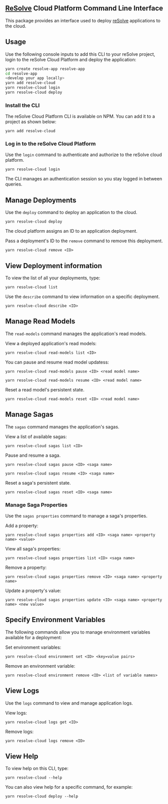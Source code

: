 ## [ReSolve](https://github.com/reimagined/resolve) Cloud Platform Command Line Interface

This package provides an interface used to deploy [reSolve](https://github.com/reimagined/resolve) applications to the cloud.

## Usage

Use the following console inputs to add this CLI to your reSolve project, login to the reSolve Cloud Platform and deploy the application:

```sh
yarn create resolve-app resolve-app
cd resolve-app
<develop your app locally>
yarn add resolve-cloud
yarn resolve-cloud login
yarn resolve-cloud deploy
```

### Install the CLI

The reSolve Cloud Platform CLI is available on NPM. You can add it to a project as shown below:

```
yarn add resolve-cloud
```

### Log in to the reSolve Cloud Platform

Use the `login` command to authenticate and authorize to the reSolve cloud platform.

```
yarn resolve-cloud login
```

The CLI manages an authentication session so you stay logged in between queries.

## Manage Deployments

Use the `deploy` command to deploy an application to the cloud.

```
yarn resolve-cloud deploy
```

The cloud platform assigns an ID to an application deployment.

Pass a deployment's ID to the `remove` command to remove this deployment.

```
yarn resolve-cloud remove <ID>
```

## View Deployment information

To view the list of all your deployments, type:

```
yarn resolve-cloud list
```

Use the `describe` command to view information on a specific deployment.

```
yarn resolve-cloud describe <ID>
```

## Manage Read Models

The `read-models` command manages the application's read models.

View a deployed application's read models:

```
yarn resolve-cloud read-models list <ID>
```

You can pause and resume read model updatess:

```
yarn resolve-cloud read-models pause <ID> <read model name>
```

```
yarn resolve-cloud read-models resume <ID> <read model name>
```

Reset a read model's persistent state.

```
yarn resolve-cloud read-models reset <ID> <read model name>
```

## Manage Sagas

The `sagas` command manages the application's sagas.

View a list of available sagas:

```
yarn resolve-cloud sagas list <ID>
```

Pause and resume a saga.

```
yarn resolve-cloud sagas pause <ID> <saga name>
```

```
yarn resolve-cloud sagas resume <ID> <saga name>
```

Reset a saga's persistent state.

```
yarn resolve-cloud sagas reset <ID> <saga name>
```

### Manage Saga Properties

Use the `sagas properties` command to manage a saga's properties.

Add a property:

```
yarn resolve-cloud sagas properties add <ID> <saga name> <property name> <value>
```

View all saga's properties:

```
yarn resolve-cloud sagas properties list <ID> <saga name>
```

Remove a property:

```
yarn resolve-cloud sagas properties remove <ID> <saga name> <property name>
```

Update a property's value:

```
yarn resolve-cloud sagas properties update <ID> <saga name> <property name> <new value>
```

## Specify Environment Variables

The following commands allow you to manage environment variables available for a deployment:

Set environment variables:

```
yarn resolve-cloud environment set <ID> <key=value pairs>
```

Remove an environment variable:

```
yarn resolve-cloud environment remove <ID> <list of variable names>
```

## View Logs

Use the `logs` command to view and manage application logs.

View logs:

```
yarn resolve-cloud logs get <ID>
```

Remove logs:

```
yarn resolve-cloud logs remove <ID>
```

## View Help

To view help on this CLI, type:

```
yarn resolve-cloud --help
```

You can also view help for a specific command, for example:

```
yarn resolve-cloud deploy --help
```
